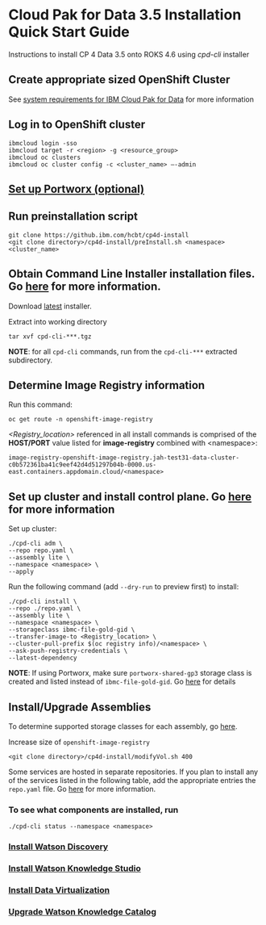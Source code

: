 # Cloud Pak for Data 3.5 Installation Quick Start Guide

Instructions to install CP 4 Data 3.5 onto ROKS 4.6 using *cpd-cli* installer

## Create appropriate sized OpenShift Cluster

See [system requirements for IBM Cloud Pak for Data](https://www.ibm.com/support/knowledgecenter/SSQNUZ_3.5.0/cpd/plan/rhos-reqs.html?view=kc) for more information

## Log in to OpenShift cluster

    ibmcloud login -sso
    ibmcloud target -r <region> -g <resource_group>
    ibmcloud oc clusters
    ibmcloud oc cluster config -c <cluster_name> –-admin

## [Set up Portworx (optional)](./portworx-setup.md)

## Run preinstallation script

    git clone https://github.ibm.com/hcbt/cp4d-install
    <git clone directory>/cp4d-install/preInstall.sh <namespace> <cluster_name>

## Obtain Command Line Installer installation files. Go [here](https://www.ibm.com/support/knowledgecenter/SSQNUZ_latest/cpd/install/installation-files.html) for more information.

Download [latest](https://github.com/IBM/cpd-cli/releases) installer.

Extract into working directory

    tar xvf cpd-cli-***.tgz

**NOTE**: for all `cpd-cli` commands, run from the `cpd-cli-***` extracted subdirectory.

## Determine Image Registry information

Run this command:

    oc get route -n openshift-image-registry 

*<Registry_location>* referenced in all install commands is comprised of the **HOST/PORT** value listed for **image-registry** combined with \<namespace\>:

    image-registry-openshift-image-registry.jah-test31-data-cluster-c0b572361ba41c9eef42d4d51297b04b-0000.us-east.containers.appdomain.cloud/<namespace>

## Set up cluster and install control plane. Go [here](https://www.ibm.com/support/knowledgecenter/SSQNUZ_latest/cpd/install/service_accts.html) for more information 

Set up cluster:

    ./cpd-cli adm \
    --repo repo.yaml \
    --assembly lite \
    --namespace <namespace> \
    --apply

Run the following command (add `--dry-run` to preview first) to install:

    ./cpd-cli install \
    --repo ./repo.yaml \
    --assembly lite \
    --namespace <namespace> \
    --storageclass ibmc-file-gold-gid \
    --transfer-image-to <Registry_location> \
    --cluster-pull-prefix $(oc registry info)/<namespace> \
    --ask-push-registry-credentials \
    --latest-dependency

**NOTE**: If using Portworx, make sure `portworx-shared-gp3` storage class is created and listed instead of `ibmc-file-gold-gid`. Go [here](https://www.ibm.com/support/producthub/icpdata/docs/content/SSQNUZ_latest/cpd/install/portworx-storage-classes.html)
 for details

## Install/Upgrade Assemblies

To determine supported storage classes for each assembly, go [here](https://www.ibm.com/support/knowledgecenter/SSQNUZ_3.5.0/sys-reqs/services_prereqs.html#services_prereqs__hw-reqs).

Increase size of `openshift-image-registry`

    <git clone directory>/cp4d-install/modifyVol.sh 400

Some services are hosted in separate repositories. If you plan to install any of the services listed in the following table, add the appropriate entries the `repo.yaml` file.  Go [here](https://www.ibm.com/support/knowledgecenter/SSQNUZ_3.5.0/cpd/install/installation-files.html) for more information.

### To see what components are installed, run

    ./cpd-cli status --namespace <namespace>

### [Install Watson Discovery](./WD_README.md)

### [Install Watson Knowledge Studio](./WKS_README.md)

### [Install Data Virtualization](./DV_README.md)

### [Upgrade Watson Knowledge Catalog](./Upgrading_WKC.md)
